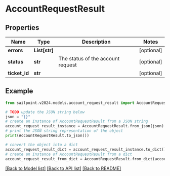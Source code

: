 # AccountRequestResult


## Properties

Name | Type | Description | Notes
------------ | ------------- | ------------- | -------------
**errors** | **List[str]** |  | [optional] 
**status** | **str** | The status of the account request | [optional] 
**ticket_id** | **str** |  | [optional] 

## Example

```python
from sailpoint.v2024.models.account_request_result import AccountRequestResult

# TODO update the JSON string below
json = "{}"
# create an instance of AccountRequestResult from a JSON string
account_request_result_instance = AccountRequestResult.from_json(json)
# print the JSON string representation of the object
print(AccountRequestResult.to_json())

# convert the object into a dict
account_request_result_dict = account_request_result_instance.to_dict()
# create an instance of AccountRequestResult from a dict
account_request_result_from_dict = AccountRequestResult.from_dict(account_request_result_dict)
```
[[Back to Model list]](../README.md#documentation-for-models) [[Back to API list]](../README.md#documentation-for-api-endpoints) [[Back to README]](../README.md)


